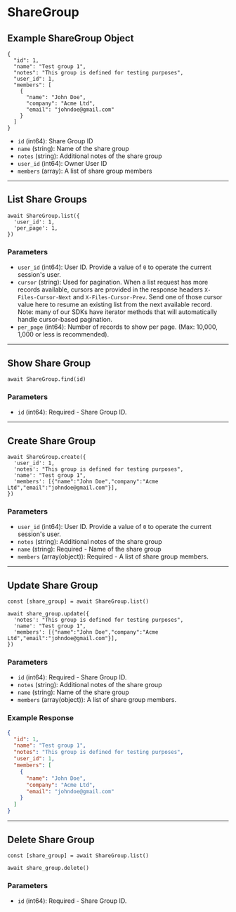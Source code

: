 # ShareGroup

## Example ShareGroup Object

```
{
  "id": 1,
  "name": "Test group 1",
  "notes": "This group is defined for testing purposes",
  "user_id": 1,
  "members": [
    {
      "name": "John Doe",
      "company": "Acme Ltd",
      "email": "johndoe@gmail.com"
    }
  ]
}
```

* `id` (int64): Share Group ID
* `name` (string): Name of the share group
* `notes` (string): Additional notes of the share group
* `user_id` (int64): Owner User ID
* `members` (array): A list of share group members

---

## List Share Groups

```
await ShareGroup.list({
  'user_id': 1,
  'per_page': 1,
})
```


### Parameters

* `user_id` (int64): User ID.  Provide a value of `0` to operate the current session's user.
* `cursor` (string): Used for pagination.  When a list request has more records available, cursors are provided in the response headers `X-Files-Cursor-Next` and `X-Files-Cursor-Prev`.  Send one of those cursor value here to resume an existing list from the next available record.  Note: many of our SDKs have iterator methods that will automatically handle cursor-based pagination.
* `per_page` (int64): Number of records to show per page.  (Max: 10,000, 1,000 or less is recommended).

---

## Show Share Group

```
await ShareGroup.find(id)
```


### Parameters

* `id` (int64): Required - Share Group ID.

---

## Create Share Group

```
await ShareGroup.create({
  'user_id': 1,
  'notes': "This group is defined for testing purposes",
  'name': "Test group 1",
  'members': [{"name":"John Doe","company":"Acme Ltd","email":"johndoe@gmail.com"}],
})
```


### Parameters

* `user_id` (int64): User ID.  Provide a value of `0` to operate the current session's user.
* `notes` (string): Additional notes of the share group
* `name` (string): Required - Name of the share group
* `members` (array(object)): Required - A list of share group members.

---

## Update Share Group

```
const [share_group] = await ShareGroup.list()

await share_group.update({
  'notes': "This group is defined for testing purposes",
  'name': "Test group 1",
  'members': [{"name":"John Doe","company":"Acme Ltd","email":"johndoe@gmail.com"}],
})
```

### Parameters

* `id` (int64): Required - Share Group ID.
* `notes` (string): Additional notes of the share group
* `name` (string): Name of the share group
* `members` (array(object)): A list of share group members.

### Example Response

```json
{
  "id": 1,
  "name": "Test group 1",
  "notes": "This group is defined for testing purposes",
  "user_id": 1,
  "members": [
    {
      "name": "John Doe",
      "company": "Acme Ltd",
      "email": "johndoe@gmail.com"
    }
  ]
}
```

---

## Delete Share Group

```
const [share_group] = await ShareGroup.list()

await share_group.delete()
```

### Parameters

* `id` (int64): Required - Share Group ID.

